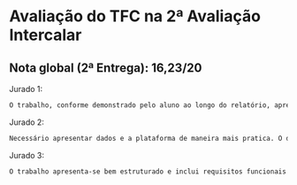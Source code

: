 # Avaliação do TFC na 2ª Avaliação Intercalar

## Nota global (2ª Entrega): 16,23/20

Jurado 1:
```txt
O trabalho, conforme demonstrado pelo aluno ao longo do relatório, apresenta uma pertinência e aplicabilidade muito alta. O sistema acaba por si por ser além do esperado numa fase inicial. Carece de uma melhor consistência de trabalho e planeamento
```

Jurado 2:
```txt
Necessário apresentar dados e a plataforma de maneira mais pratica. O documento está bem escrito e os requisitos também. Falta agora descrever o que foi feito, e apresentar a ferramenta.
```

Jurado 3:
```txt
O trabalho apresenta-se bem estruturado e inclui requisitos funcionais claros. Notar que SQLite é muito bom para testes e desenvolvimento, no entanto não é o mais adequado a ambientes de produção. recomendo para a próxima entrega concluir o fluxo colaborativo de anotação com cálculo automático do Inter-Annotator Agreement; alargar a importação/exportação a formatos como JSON e documentar a API
``` 